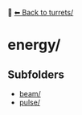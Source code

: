 📁 [⬅ Back to turrets/](../README.md)

# energy/


## Subfolders
- [beam/](./beam/README.md)
- [pulse/](./pulse/README.md)